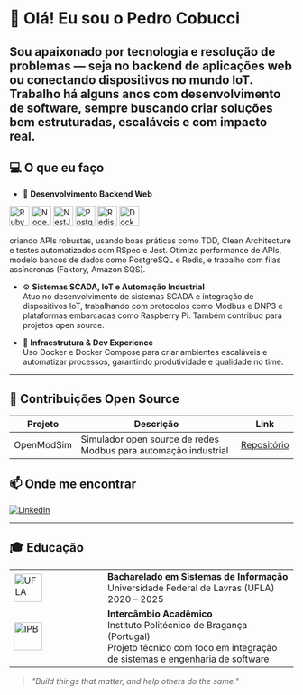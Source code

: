 # 👋 Olá! Eu sou o Pedro Cobucci


Sou apaixonado por tecnologia e resolução de problemas — seja no backend de aplicações web ou conectando dispositivos no mundo IoT. Trabalho há alguns anos com desenvolvimento de software, sempre buscando criar soluções bem estruturadas, escaláveis e com impacto real.
---

## 💻 O que eu faço

- 🚀 **Desenvolvimento Backend Web**
<p align="left">
  <img alt="Ruby" src="https://img.shields.io/badge/-Ruby-CC342D?style=for-the-badge&logo=ruby&logoColor=white" height="35"/>
  <img alt="Node.js" src="https://img.shields.io/badge/-Node.js-339933?style=for-the-badge&logo=node.js&logoColor=white" height="35"/>
  <img alt="NestJS" src="https://img.shields.io/badge/-NestJS-E0234E?style=for-the-badge&logo=nestjs&logoColor=white" height="35"/>
  <img alt="PostgreSQL" src="https://img.shields.io/badge/-PostgreSQL-4169E1?style=for-the-badge&logo=postgresql&logoColor=white" height="35"/>
  <img alt="Redis" src="https://img.shields.io/badge/-Redis-DC382D?style=for-the-badge&logo=redis&logoColor=white" height="35"/>
  <img alt="Docker" src="https://img.shields.io/badge/-Docker-2496ED?style=for-the-badge&logo=docker&logoColor=white" height="35"/>
</p>

  criando APIs robustas, usando boas práticas como TDD, Clean Architecture e testes automatizados com RSpec e Jest. Otimizo performance de APIs, modelo bancos de dados como PostgreSQL e Redis, e trabalho com filas assíncronas (Faktory, Amazon SQS).

- ⚙️ **Sistemas SCADA, IoT e Automação Industrial**  
  Atuo no desenvolvimento de sistemas SCADA e integração de dispositivos IoT, trabalhando com protocolos como Modbus e DNP3 e plataformas embarcadas como Raspberry Pi. Também contribuo para projetos open source.

- 🐳 **Infraestrutura & Dev Experience**  
  Uso Docker e Docker Compose para criar ambientes escaláveis e automatizar processos, garantindo produtividade e qualidade no time.

---

## 🌟 Contribuições Open Source

| Projeto        | Descrição                                    | Link                                       |
|----------------|----------------------------------------------|--------------------------------------------|
| OpenModSim     | Simulador open source de redes Modbus para automação industrial | [Repositório](https://github.com/sanny32/OpenModSim) |



## 📫 Onde me encontrar

[![LinkedIn](https://img.shields.io/badge/-LinkedIn-0077B5?style=for-the-badge&logo=linkedin&logoColor=white)](https://www.linkedin.com/in/pedro-cobucci-r-5b1701160/)  

---

## 🎓 Educação

<table>
  <tr>
    <td width="150">
      <img alt="UFLA" src="https://www.ufla.br/dcom/wp-content/uploads/2015/07/cropped-logo-ufla.jpg" height="50"/>
    </td>
    <td>
      <strong>Bacharelado em Sistemas de Informação</strong><br/>
      Universidade Federal de Lavras (UFLA)<br/>
      2020 – 2025
    </td>
  </tr>
  <tr>
    <td>
      <img alt="IPB" src="https://www.ufpb.br/aci/contents/noticias/ufpb-renova-acordo-de-cooperacao-com-instituto-politecnico-de-braganca/ipb-logo.jpg/@@images/image.jpeg" height="50"/>
    </td>
    <td>
      <strong>Intercâmbio Acadêmico</strong><br/>
      Instituto Politécnico de Bragança (Portugal)<br/>
      Projeto técnico com foco em integração de sistemas e engenharia de software
    </td>
  </tr>
</table>

> _"Build things that matter, and help others do the same."_
